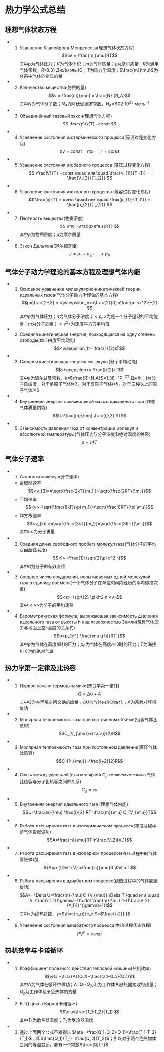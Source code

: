 # 热力学公式总结

## 理想气体状态方程
- 1. Уравнение Клапейрона-Менделеева(理想气体状态方程)
      $$pV = \frac{m}{\mu}RT$$ 
其中$p$为气体压力；$V$为气体体积；$m$为气体质量；${\mu}$为摩尔质量；$R$为通用气体常数，$R$=8.31 Дж/(моль$\cdot$К)；$T$为热力学温度；$\frac{m}{\mu}$为体系中气体的物质的量
- 2.  Количество вещества(物质的量)
  $$ν = \frac{m}{\mu} = \frac{N} {N_A}$$
其中$N$为气体分子数；$N_A$为阿伏伽德罗常数，$N_A$=6.02$\cdot$$10^{23}$ ${моль}^{-1}$
- 3. Объединённый газовый закон(理想气体方程)
$$ \frac{pV}{T} =const $$

- 4. Уравнение состояния изотермического процесса(等温过程变化方程)
 $$ pV = const \quad при\quad  T=const$$ 
 
- 5. Уравнение состояния изобарного процесса (等压过程变化方程)
$$ \frac{V}{T} =const \quad  или \quad  \frac{V_{1}}{T_{1}} = \frac{V_{2}}{T_{2}}   $$

- 6. Уравнение состояния изохорного процесса (等容过程变化方程)
$$ \frac{p}{T} = const \quad  или \quad \frac{p_{1}}{T_{1}} = \frac{p_{2}}{T_{2}} $$

- 7. Плотность вещества(物质密度)
$$ \rho =\frac{p \mu}{RT} $$
其中$\rho$为物质密度；${\mu}$为摩尔质量
- 8. Закон Дальтона(道尔顿定律) 
$$p=p_1+p_2+...+p_n$$

## 气体分子动力学理论的基本方程及理想气体内能
- 1. Основное уравнение молекулярно-кинетической теории идеальных    газов(气体分子动力学理论的基本方程)
$$p=\frac{2}{3} n <\varepsilon_n>=\frac{2}{3} n\frac{m <v^2>}{2} $$
其中$p$为气体压力；$n$为气体分子浓度；$<\varepsilon_n>$为是一个分子运动的平均能量；$m$为分子质量；$<v^2>$为速度平方的平均值
- 2. Средняя кинетическая энергия, приходящаяся на одну степень свободы(单自由度平均动能)
  $$<\varepsilon_1>=\frac{1}{2}kT$$
- 3. Средняя кинетическая энергия молекулы(分子平均动能)
  $$<\varepsilon>= \frac{i}{2}kT$$
其中$k$为玻尔兹曼常数，$k$=$\frac{R}{N_A}$=1.38 $\cdot$ $10^{-23}$ Дж/К；i为分子自由度，对于单原子气体$i$=3，对于双原子气体$i$=5，对于三种以上的原子气体$i$=6
- 4. Внутренняя энергия произвольной массы идеального газа (理想气体质量内能)
  $$U=\frac{m}{\mu} \frac{i}{2} RT$$
- 5. Зависимость давления газа от концентрации молекул и абсолютной температуры(气体压力与分子浓度和绝对温度的关系)
  $$p=nkT$$
## 气体分子速率
- 1.  Скорости молекул(分子速率)
  - 最概然速率
$$<v_{B}>=\sqrt{\frac{2kT}{m_1}}=\sqrt{\frac{2RT}{\mu}}$$
  - 平均速率
  $$<v>=\sqrt{\frac{8kT}{\pi m_1}}=\sqrt{\frac{8RT}{\pi \mu}}$$
  - 均方根速率
  $$<v_{kb}>=\sqrt{\frac{3kT}{m_1}}=\sqrt{\frac{3RT}{\mu}}$$
 其中$m_1$为分子质量
- 2.  Средняя длина свободного пробега молекул газа(气体分子的平均自由路径长度)
$$<l>  =\frac{1}{\sqrt{2}\pi d^2 n}$$
其中d为分子的有效直径
- 3. Среднее число соударений, испытываемых одной молекулой газа в единицу времени(一个气体分子在单位时间内经历的平均碰撞次数)
  $$<z>=\sqrt{2} \pi d^2 n <v>$$
 其中$<v>$为分子的平均速率
- 4. Барометрическая формула, выражающая зависимость давления идеального газа от высоты h над поверхностью Земли(理想气体压力与地面上空h高度的关系式)
  $$p=p_0e^{-\frac{\mu g h}{RT}}$$
其中$p$为气体在高度$h$时的压力；$p_0$为气体在高度$h$=0时的压力；$T$为海拔h=0时的绝对气温
## 热力学第一定律及比热容 
- 1. Первое начало термодинамики(热力学第一定律)
  $$Q=\Delta U+A$$
其中$Q$为与环境之间交换的热量；$\Delta$U为气体内能的变化；$A$为系统对环境做功
- 2. Молярная теплоемкость газа при постоянном объёме(恒容气体比热容)  
  $$C_{V_{\mu}}=\frac{i}{2}R$$
- 3.   Молярная теплоёмкость газа при постоянном давлении(恒压气体比热容)
  $$C_{P_{\mu}}=\frac{i+2}{2}R$$
- 4. Связь между удельной (c) и молярной $C_{\mu}$ теплоемкостями  (气体比热容与分子比热容之间的关系)
  $$C_{\mu}=c\mu$$
- 5.  Внутренняя энергия идеального газа (理想气体内能)
  $$U=\frac{m}{\mu} \frac{i}{2} RT=\frac{m}{\mu} C_{V_{\mu}}T$$
- 6. Работа расширения газа в изотермическом процессе(等温过程中的气体膨胀做功)
  $$A=\frac{m}{\mu}RT ln\frac{V_2}{V_1}$$
- 7. Работа расширения газа в изобарном процессе(等压过程中的气体膨胀做功)  
  $$A=p {\Delta V} =\frac{m}{\mu}R \Delta T$$
- 8. Работа расширения в адиабатном процессе(绝热过程中的气体膨胀做功)
$$A=- \Delta U=\frac{m} {\mu}C_{V_{\mu}} \Delta T \quad  или \quad A=\frac{RT_1}{\gamma-1}\cdot \frac{m}{\mu}[1-{(\frac{V_2}{V_1})}^{\gamma-1}]$$
其中$\gamma$为绝热指数，$\gamma$=$\frac{c_p}{c_v}$=$\frac{i+2}{i}$
- 9. Уравнение состояния адиабатного процесса(绝热过程状态方程)
  $$PV^{\gamma}=const$$
## 热机效率与卡诺循环
- 1. Коэффициент полезного действия тепловой машины(热机效率)
  $$\eta =\frac{A}{Q_1}=\frac{Q_1-Q_2}{Q_1}$$
 其中A为气体在循环中做功；A=$Q_1$-$Q_2$;$Q_1$为工作体从散热器接收的热量；$Q_2$为工作体给予受热体的热量
- 2.  КПД цикла Карно(卡诺循环)
  $$\eta=\frac{T_1-T_2}{T_1} $$
其中$T_1$为散热器温度；$T_2$为受热器温度
- 3. 通过上面两个公式不难得出 $\eta =\frac{Q_1-Q_2}{Q_1}=\frac{T_1-T_2}{T_1}$；即$\frac{Q_1}{T_1}=\frac{Q_2}{T_2}$；所以对于两个绝热物体之间的等温变迁，都有一个常数$\frac{Q}{T}$